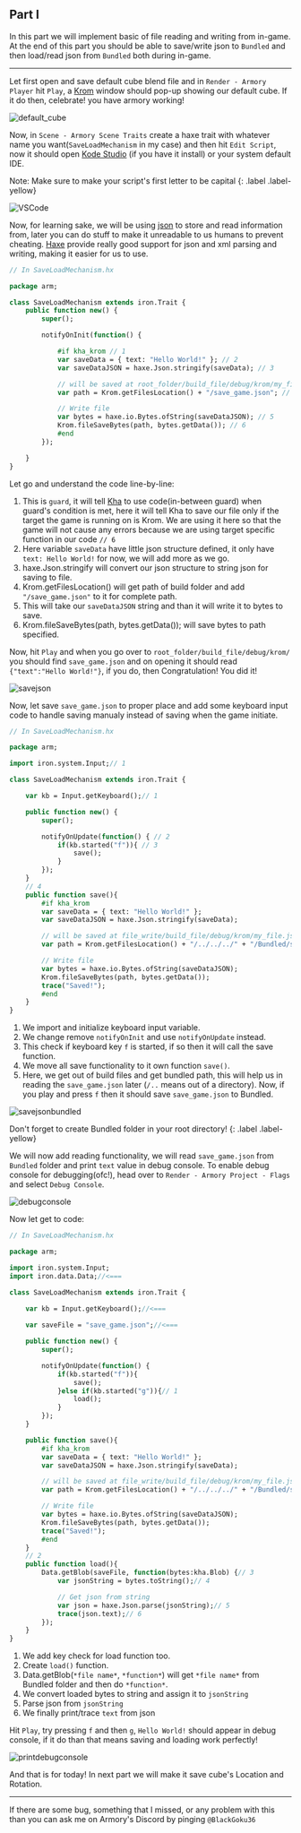 ## Part I
In this part we will implement basic of file reading and writing from in-game. At the end of this part you should be able to save/write json to `Bundled` and then load/read json from `Bundled` both during in-game.

---

Let first open and save default cube blend file and in `Render - Armory Player` hit `Play`, a [Krom](https://github.com/Kode/Krom) window should pop-up showing our default cube. If it do then, celebrate! you have armory working!

![default_cube](/../../docassets/save_load_1.png)

Now, in `Scene - Armory Scene Traits` create a haxe trait with whatever name you want(`SaveLoadMechanism` in my case) and then hit `Edit Script`, now it should open [Kode Studio](https://github.com/Kode/KodeStudio) (if you have it install) or your system default IDE.

Note: Make sure to make your script's first letter to be capital
{: .label .label-yellow}


![VSCode](/../../docassets/save_load_2.png)

Now, for learning sake, we will be using [json](https://en.wikipedia.org/wiki/JSON) to store and read information from, later you can do stuff to make it unreadable to us humans to prevent cheating. [Haxe](https://haxe.org/) provide really good support for json and xml parsing and writing, making it easier for us to use.

```haxe
// In SaveLoadMechanism.hx

package arm;

class SaveLoadMechanism extends iron.Trait {
    public function new() {
        super();

        notifyOnInit(function() {

            #if kha_krom // 1
            var saveData = { text: "Hello World!" }; // 2
            var saveDataJSON = haxe.Json.stringify(saveData); // 3

            // will be saved at root_folder/build_file/debug/krom/my_file.json
            var path = Krom.getFilesLocation() + "/save_game.json"; // 4

            // Write file
            var bytes = haxe.io.Bytes.ofString(saveDataJSON); // 5
            Krom.fileSaveBytes(path, bytes.getData()); // 6
            #end
        });

    }
}
```
Let go and understand the code line-by-line:
1. This is `guard`, it will tell [Kha](https://github.com/Kode/Kha) to use code(in-between guard) when guard's condition is met, here it will tell Kha to save our file only if the target the game is running on is Krom. We are using it here so that the game will not cause any errors because we are using target specific function in our code `// 6`
2. Here variable `saveData` have little json structure defined, it only have `text: Hello World!` for now, we will add more as we go.
3. haxe.Json.stringify will convert our json structure to string json for saving to file.
4. Krom.getFilesLocation() will get path of build folder and add `"/save_game.json"` to it for complete path.
5. This will take our `saveDataJSON` string and than it will write it to bytes to save.
6. Krom.fileSaveBytes(path, bytes.getData()); will save bytes to path specified.

Now, hit `Play` and when you go over to `root_folder/build_file/debug/krom/` you should find `save_game.json` and on opening it should read `{"text":"Hello World!"}`, if you do, then Congratulation! You did it!

![savejson](/../../docassets/save_load_3.png)

Now, let save `save_game.json` to proper place and add some keyboard input code to handle saving manualy instead of saving when the game initiate.

```haxe
// In SaveLoadMechanism.hx

package arm;

import iron.system.Input;// 1

class SaveLoadMechanism extends iron.Trait {

    var kb = Input.getKeyboard();// 1

	public function new() {
		super();

        notifyOnUpdate(function() { // 2
            if(kb.started("f")){ // 3
                save();
            }
        });
	}
    // 4
    public function save(){
        #if kha_krom
        var saveData = { text: "Hello World!" };
        var saveDataJSON = haxe.Json.stringify(saveData);

        // will be saved at file_write/build_file/debug/krom/my_file.json
        var path = Krom.getFilesLocation() + "/../../../" + "/Bundled/save_game.json";// 5

        // Write file
        var bytes = haxe.io.Bytes.ofString(saveDataJSON);
        Krom.fileSaveBytes(path, bytes.getData());
        trace("Saved!");
        #end
    }
}
```
1. We import and initialize keyboard input variable.
2. We change remove `notifyOnInit` and use `notifyOnUpdate` instead.
3. This check if keyboard key `f` is started, if so then it will call the save function.
4. We move all save functionality to it own function `save()`.
5. Here, we get out of build files and get bundled path, this will help us in reading the `save_game.json` later (`/..` means out of a directory).
Now, if you play and press `f` then it should save `save_game.json` to Bundled.

![savejsonbundled](/../../docassets/save_load_4.png)

Don't forget to create Bundled folder in your root directory!
{: .label .label-yellow}

We will now add reading functionality, we will read `save_game.json` from `Bundled` folder and print `text` value in debug console. To enable debug console for debugging(ofc!), head over to `Render - Armory Project - Flags` and select `Debug Console`.

![debugconsole](/../../docassets/save_load_5.png)

Now let get to code:
```haxe
// In SaveLoadMechanism.hx

package arm;

import iron.system.Input;
import iron.data.Data;//<===

class SaveLoadMechanism extends iron.Trait {
    
    var kb = Input.getKeyboard();//<===

    var saveFile = "save_game.json";//<===

	public function new() {
		super();

		notifyOnUpdate(function() {
            if(kb.started("f")){
                save();
            }else if(kb.started("g")){// 1
                load();
            }
		});
	}

    public function save(){
        #if kha_krom
        var saveData = { text: "Hello World!" };
        var saveDataJSON = haxe.Json.stringify(saveData);

        // will be saved at file_write/build_file/debug/krom/my_file.json
        var path = Krom.getFilesLocation() + "/../../../" + "/Bundled/save_game.json";

        // Write file
        var bytes = haxe.io.Bytes.ofString(saveDataJSON);
        Krom.fileSaveBytes(path, bytes.getData());
        trace("Saved!");
        #end
    }
    // 2
    public function load(){
        Data.getBlob(saveFile, function(bytes:kha.Blob) {// 3
            var jsonString = bytes.toString();// 4

            // Get json from string
            var json = haxe.Json.parse(jsonString);// 5
            trace(json.text);// 6
        });
    }
}
```
1. We add key check for load function too.
2. Create `load()` function.
3. Data.getBlob(`*file name*`, `*function*`) will get `*file name*` from Bundled folder and then do `*function*`.
4. We convert loaded bytes to string and assign it to `jsonString`
5. Parse json from `jsonString`
6. We finally print/trace `text` from json

Hit `Play`, try pressing `f` and then `g`, `Hello World!` should appear in debug console, if it do than that means saving and loading work perfectly!

![printdebugconsole](/../../docassets/save_load_6.png)

And that is for today! In next part we will make it save cube's Location and Rotation.

---

If there are some bug, something that I missed, or any problem with this than you can ask me on Armory's Discord by pinging `@BlackGoku36`